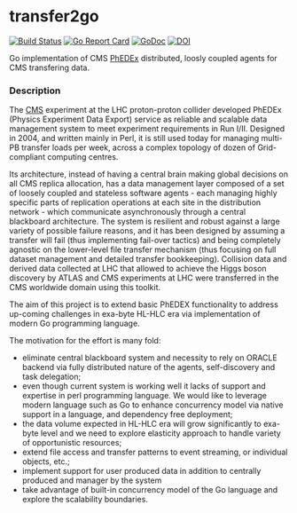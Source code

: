 # transfer2go

[![Build Status](https://travis-ci.org/vkuznet/transfer2go.svg?branch=master)](https://travis-ci.org/vkuznet/transfer2go)
[![Go Report Card](https://goreportcard.com/badge/github.com/vkuznet/transfer2go)](https://goreportcard.com/report/github.com/vkuznet/transfer2go)
[![GoDoc](https://godoc.org/github.com/vkuznet/transfer2go?status.svg)](https://godoc.org/github.com/vkuznet/transfer2go)
[![DOI](https://zenodo.org/badge/80159126.svg)](https://zenodo.org/badge/latestdoi/80159126)

Go implementation of CMS
[PhEDEx](https://www.researchgate.net/publication/228732867_Data_transfer_infrastructure_for_CMS_data_taking)
distributed, loosly coupled agents for CMS transfering data.

### Description
The [CMS](http://cms.web.cern.ch/) experiment at the LHC proton-proton collider
developed PhEDEx (Physics Experiment Data Export) service as reliable and
scalable data management system to meet experiment requirements in Run I/II.
Designed in 2004, and written mainly in Perl, it is still used today for
managing multi-PB transfer loads per week, across a complex topology of dozen
of Grid-compliant computing centres.

Its architecture, instead of having a central brain making global decisions on
all CMS replica allocation, has a data management layer composed of a set of
loosely coupled and stateless software agents - each managing highly specific
parts of replication operations at each site in the distribution network -
which communicate asynchronously through a central blackboard architecture.
The system is resilient and robust against a large variety of possible failure
reasons, and it has been designed by assuming a transfer will fail (thus
implementing fail-over tactics) and being completely agnostic on the
lower-level file transfer mechanism (thus focusing on full dataset management
and detailed transfer bookkeeping). Collision data and derived data collected
at LHC that allowed to achieve the Higgs boson discovery by ATLAS and CMS
experiments at LHC were transferred in the CMS worldwide domain using this
toolkit.

The aim of this project is to extend basic PhEDEX functionality
to address up-coming challenges in exa-byte HL-HLC era via implementation of modern
Go programming language.

The motivation for the effort is many fold:
- eliminate central blackboard system and necessity to rely on ORACLE backend
  via fully distributed nature of the agents, self-discovery and task
  delegation;
- even though current system is working well it lacks of support and expertise
  in perl programming language. We would like to leverage modern language such as
  Go to enhance concurrency model via native support in a language, and
  dependency free deployment;
- the data volume expected in HL-HLC era will grow significantly to exa-byte
  level and we need to explore elasticity approach to handle variety of
  opportunistic resources;
- extend file access and transfer patterns to event streaming, or individual objects, etc.;
- implement support for user produced data in addition to centrally produced and manager by the system
- take advantage of built-in concurrency model of the Go language and explore the scalability boundaries.

